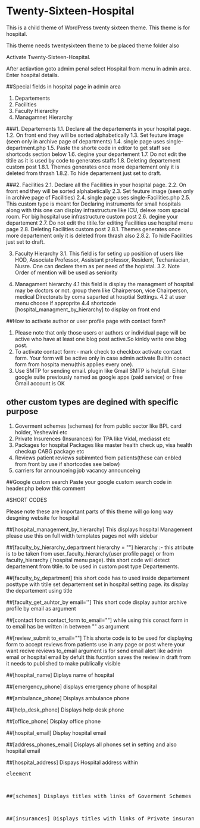 # Twenty-Sixteen-Hospital
This is a child theme of WordPress twenty sixteen theme.
This theme is for hospital.

This theme needs twentysixteen theme to be placed theme folder also

Activate Twenty-Sixteen-Hospital.

After actiavtion goto admim penal
select Hospital from menu in admin area.
Enter hospital details.

##Special fields in hospital page in admin area
1. Departements
2. Facilities
3. Faculty Hierarchy
3. Managamnet Hierarchy


###1. Departements
      1.1. Declare all the departements in your hospital page.
      1.2. On front end they will be sorted alphabetically
      1.3. Set feuture image (seen only in archive page of departments)
      1.4. single page uses single-department.php
      1.5. Paste the shorte code in editor to get staff see shortcods section below
      1.6. degine your departement
      1.7. Do not edit the titile as it is used by code to generates staffs
      1.8. Deleting departement custom post
          1.8.1. Themes generates once more departement only it is deleted from thrash
          1.8.2. To hide departement just set to draft.


###2. Facilities
      2.1. Declare all the Facilities in your hospital page.
      2.2. On front end they will be sorted alphabetically
      2.3. Set feuture image (seen only in archive page of Facilities)
      2.4. single page uses single-Facilities.php
      2.5. This custom type is meant for Declaring instruments for small hospitals along with this one can display infrastructure like    ICU, delexe room spacial room. For big hospital use infrastructure custom post
      2.6. degine your departement
      2.7. Do not edit the titile.for editing Facilities use hospital menu page
      2.8. Deleting Facilities custom post
          2.8.1. Themes generates once more departement only it is deleted from thrash also
          2.8.2. To hide Facilities just set to draft.


3. Faculty Hierarchy
  3.1. This field is for seting up positiion of users like HOD, Associate Professor, Assistant professor, Resident, Techaniacian, Nusre. One can declere them as per need of the hopistal.
  3.2. Note Order of mention will be used as seniority

4. Managament hierarchy
 4.1 this field is display the managment of hospital may be doctors or not.
 group them like Chairperson, vice Chairperson, medical Directorats by  coma saparted at hosptial Settings.
 4.2 at user menu choose if approprite
 4.4 shortcode [hospital_managment_by_hierarchy] to display on front end



##How to activate author or user profile page with contact form?
 1. Please note that only those users or authors or individual page will be active who have at least one blog post active.So kinldy write one blog post.
 2. To activate contact form:- mark check to checkbox activate contact form. Your form will be active only in case admin activate Builtin conact form from hospita menu(this applies every one).
 3.  Use SMTP for sending email. plugin like Gmail SMTP is helpfull. Eihter google suite previously named as google apps (paid service)
 or free Gmail account is OK

## other custom types are degined with specific purpose
  1. Goverment schemes (schemes) for from public sector like BPL card holder, Yeshewini etc
  2. Private Insurences (Insurances) for TPA like Vidal, mediasst etc
  3. Packages for hospital Packages like master health check up, visa health checkup CABG package etc
  4. Reviews patient reviews subimmted from patients(these can enbled from front by use if shortcodes see below)
  5. carriers for announceing job vacancy announceing

##Google custom search
Paste your google custom search code in header.php below this comment 	<!-- code fo google custom seacrh -->

#SHORT CODES

Please note these are important parts of this theme will go long way desgning website for hospital

##[hospital_management_by_hierarchy]
This displays hospital Management please use this on full width templates pages not with sidebar


##[faculty_by_hierarchy_department hierarchy = ""]
hierarchy :- this atribute is to be taken from user_faculty_hierarchy(user profile page) or from faculty_hierarchy ( hospital menu page).
this short code will detect departement from titile.
to be used in custom post type Departements.

##[faculty_by_department]
this short code has to used inside departement posttype with titile set departement set in hospital setting page. its display the departement using title

##[faculty_get_auhtor_by email='']
This short code display auhtor archive profile by email as argument

##[contact form contact_form to_email=""]
while using this conact form in to email has be written in between "" as argument

##[review_submit to_email=""]
This shorte code is to be used for displaying form to accept reviews from patients
use in any page or post where your want recive reviews
to_email argument is for send email alert like admin email or hospital email
by defult this fucntion saves the review in draft from
it needs to published to make publically visible

##[hospital_name]
Diplays name of hospital

##[emergency_phone]
displays emergency phone of hospital

##[ambulance_phone]
Displays ambulance phone

##[help_desk_phone]
Displays help desk phone

##[office_phone]
Display office phone

##[hospital_email]
Display hospital email


##[address_phones_email]
Displays all phones set in setting and also hospital email

##[hospital_address]
Dispays Hospital address within <pre> eleement


##[schemes]
Displays titles with links of Goverment Schemes

##[insurances]
Displays titles with links of Private insurances
